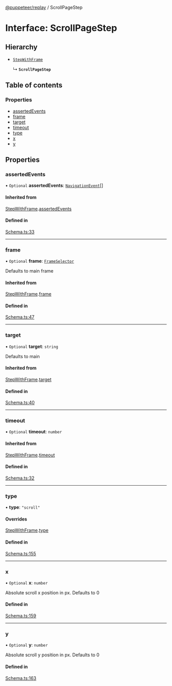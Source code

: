 [@puppeteer/replay](../README.md) / ScrollPageStep

# Interface: ScrollPageStep

## Hierarchy

- [`StepWithFrame`](Schema.StepWithFrame.md)

  ↳ **`ScrollPageStep`**

## Table of contents

### Properties

- [assertedEvents](ScrollPageStep.md#assertedevents)
- [frame](ScrollPageStep.md#frame)
- [target](ScrollPageStep.md#target)
- [timeout](ScrollPageStep.md#timeout)
- [type](ScrollPageStep.md#type)
- [x](ScrollPageStep.md#x)
- [y](ScrollPageStep.md#y)

## Properties

### assertedEvents

• `Optional` **assertedEvents**: [`NavigationEvent`](Schema.NavigationEvent.md)[]

#### Inherited from

[StepWithFrame](Schema.StepWithFrame.md).[assertedEvents](Schema.StepWithFrame.md#assertedevents)

#### Defined in

[Schema.ts:33](https://github.com/puppeteer/replay/blob/main/src/Schema.ts#L33)

---

### frame

• `Optional` **frame**: [`FrameSelector`](../modules/Schema.md#frameselector)

Defaults to main frame

#### Inherited from

[StepWithFrame](Schema.StepWithFrame.md).[frame](Schema.StepWithFrame.md#frame)

#### Defined in

[Schema.ts:47](https://github.com/puppeteer/replay/blob/main/src/Schema.ts#L47)

---

### target

• `Optional` **target**: `string`

Defaults to main

#### Inherited from

[StepWithFrame](Schema.StepWithFrame.md).[target](Schema.StepWithFrame.md#target)

#### Defined in

[Schema.ts:40](https://github.com/puppeteer/replay/blob/main/src/Schema.ts#L40)

---

### timeout

• `Optional` **timeout**: `number`

#### Inherited from

[StepWithFrame](Schema.StepWithFrame.md).[timeout](Schema.StepWithFrame.md#timeout)

#### Defined in

[Schema.ts:32](https://github.com/puppeteer/replay/blob/main/src/Schema.ts#L32)

---

### type

• **type**: `"scroll"`

#### Overrides

[StepWithFrame](Schema.StepWithFrame.md).[type](Schema.StepWithFrame.md#type)

#### Defined in

[Schema.ts:155](https://github.com/puppeteer/replay/blob/main/src/Schema.ts#L155)

---

### x

• `Optional` **x**: `number`

Absolute scroll x position in px. Defaults to 0

#### Defined in

[Schema.ts:159](https://github.com/puppeteer/replay/blob/main/src/Schema.ts#L159)

---

### y

• `Optional` **y**: `number`

Absolute scroll y position in px. Defaults to 0

#### Defined in

[Schema.ts:163](https://github.com/puppeteer/replay/blob/main/src/Schema.ts#L163)
